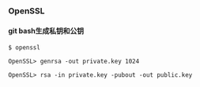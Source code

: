 ### OpenSSL

#### git bash生成私钥和公钥

```git
$ openssl

OpenSSL> genrsa -out private.key 1024

OpenSSL> rsa -in private.key -pubout -out public.key
```
